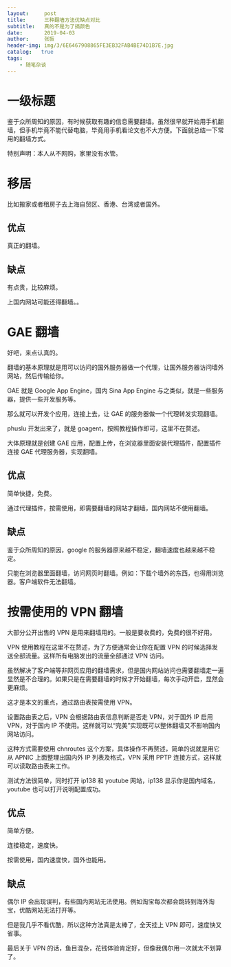 ```yaml
---
layout:     post
title:      三种翻墙方法优缺点对比
subtitle:   真的不是为了搞颜色
date:       2019-04-03
author:     张振
header-img: img/3/6E6467908865FE3EB32FAB4BE74D1B7E.jpg
catalog:   true
tags:
    - 随笔杂谈
---
```

# 一级标题
鉴于众所周知的原因，有时候获取有趣的信息需要翻墙。虽然很早就开始用手机翻墙，但手机毕竟不能代替电脑，毕竟用手机看论文也不大方便。下面就总结一下常用的翻墙方式。

特别声明：本人从不网购，家里没有水管。

# 移居
比如搬家或者租房子去上海自贸区、香港、台湾或者国外。

## 优点
真正的翻墙。
## 缺点
有点贵，比较麻烦。

上国内网站可能还得翻墙。。
# GAE 翻墙
好吧，来点认真的。

翻墙的基本原理就是用可以访问的国外服务器做一个代理，让国外服务器访问墙外网站，然后传输给你。

GAE 就是 Google App Engine，国内 Sina App Engine 与之类似，就是一些服务器，提供一些开发服务等。

那么就可以开发个应用，连接上去，让 GAE 的服务器做一个代理转发实现翻墙。

phuslu 开发出来了，就是 goagent，按照教程操作即可，这里不在赘述。

大体原理就是创建 GAE 应用，配置上传，在浏览器里面安装代理插件，配置插件连接 GAE 代理服务器，实现翻墙。

## 优点
简单快捷，免费。

通过代理插件，按需使用，即需要翻墙的网站才翻墙，国内网站不使用翻墙。
## 缺点
鉴于众所周知的原因，google 的服务器原来越不稳定，翻墙速度也越来越不稳定。

只能在浏览器里面翻墙，访问网页时翻墙。例如：下载个墙外的东西，也得用浏览器。客户端软件无法翻墙。
# 按需使用的 VPN 翻墙
大部分公开出售的 VPN 是用来翻墙用的。一般是要收费的，免费的很不好用。

VPN 使用教程在这里不在赘述，为了方便通常会让你在配置 VPN 的时候选择发送全部流量。这样所有电脑发出的流量全部通过 VPN 访问。

虽然解决了客户端等非网页应用的翻墙需求，但是国内网站访问也需要翻墙走一遍显然是不合理的。如果只是在需要翻墙的时候才开始翻墙，每次手动开启，显然会更麻烦。

这才是本文的重点，通过路由表按需使用 VPN。

设置路由表之后，VPN 会根据路由表信息判断是否走 VPN，对于国外 IP 启用 VPN，对于国内 IP 不使用。这样就可以“完美”实现既可以整体翻墙又不影响国内网站访问。

这种方式需要使用 chnroutes 这个方案，具体操作不再赘述，简单的说就是用它从 APNIC 上面整理出国内外 IP 列表及格式，VPN 采用 PPTP 连接方式，这样就可以读取路由表来工作。

测试方法很简单，同时打开 ip138 和 youtube 网站，ip138 显示你是国内域名，youtube 也可以打开说明配置成功。

## 优点
简单方便。

连接稳定，速度快。

按需使用，国内速度快，国外也能用。
## 缺点
偶尔 IP 会出现误判，有些国内网站无法使用。例如淘宝每次都会跳转到海外淘宝，优酷网站无法打开等。

但是我几乎不看优酷，所以这种方法真是太棒了，全天挂上 VPN 即可，速度快又省事。



最后关于 VPN 的话，鱼目混杂，花钱体验肯定好，但像我偶尔用一次就太不划算了。

